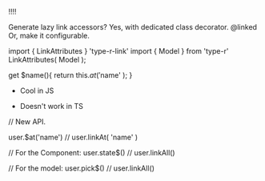 !!!!

Generate lazy link accessors?
Yes, with dedicated class decorator. @linked
Or, make it configurable. 

import { LinkAttributes } 'type-r-link'
import { Model } from 'type-r'
LinkAttributes( Model );

get $name(){
    return this.$at( '$name' );
}

+ Cool in JS
- Doesn't work in TS

// New API.

user.$at('name') // user.linkAt( 'name' )

// For the Component:
user.state$()    // user.linkAll()

// For the model:
user.pick$()    // user.linkAll()

